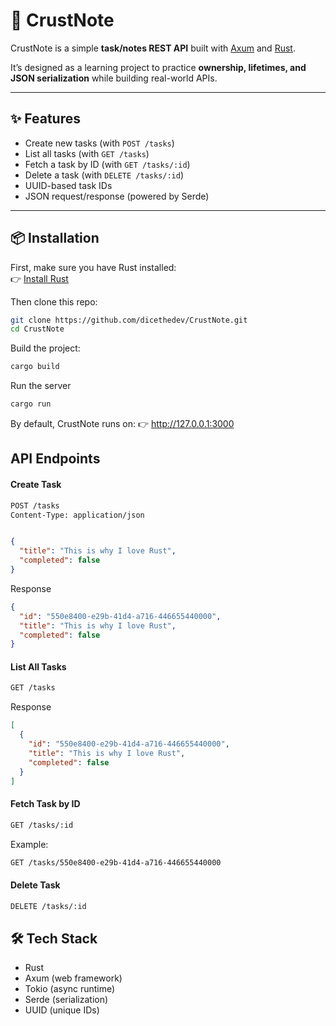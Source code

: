 # 🦀 CrustNote

CrustNote is a simple **task/notes REST API** built with [Axum](https://github.com/tokio-rs/axum) and [Rust](https://www.rust-lang.org/).

It’s designed as a learning project to practice **ownership, lifetimes, and JSON serialization** while building real-world APIs.

---

## ✨ Features
- Create new tasks (with `POST /tasks`)
- List all tasks (with `GET /tasks`)
- Fetch a task by ID (with `GET /tasks/:id`)
- Delete a task (with `DELETE /tasks/:id`)
- UUID-based task IDs
- JSON request/response (powered by Serde)

---

## 📦 Installation

First, make sure you have Rust installed:  
👉 [Install Rust](https://www.rust-lang.org/tools/install)

Then clone this repo:

```bash
git clone https://github.com/dicethedev/CrustNote.git
cd CrustNote
```

Build the project:

```bash
cargo build
```
Run the server 

```bash
cargo run
```
By default, CrustNote runs on:
👉 http://127.0.0.1:3000


## API Endpoints

#### Create Task

```bash
POST /tasks
Content-Type: application/json
```

```json

{
  "title": "This is why I love Rust",
  "completed": false
}
```
Response

```json
{
  "id": "550e8400-e29b-41d4-a716-446655440000",
  "title": "This is why I love Rust",
  "completed": false
}
```

#### List All Tasks

```bash
GET /tasks
```
Response

```json
[
  {
    "id": "550e8400-e29b-41d4-a716-446655440000",
    "title": "This is why I love Rust",
    "completed": false
  }
]
```
#### Fetch Task by ID

```bash
GET /tasks/:id
```
Example:

```bash
GET /tasks/550e8400-e29b-41d4-a716-446655440000
```
#### Delete Task

```bash
DELETE /tasks/:id
```

## 🛠 Tech Stack

- Rust
- Axum  (web framework)
- Tokio (async runtime)
- Serde (serialization)
- UUID  (unique IDs)
